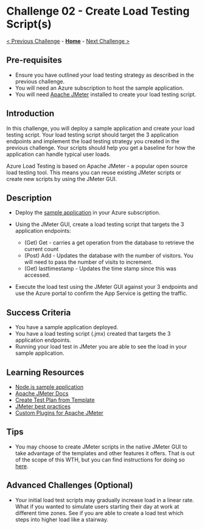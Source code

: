 # Challenge 02 - Create Load Testing Script(s)

[< Previous Challenge](./Challenge-01.md) - **[Home](../README.md)** - [Next Challenge >](./Challenge-03.md)

## Pre-requisites

- Ensure you have outlined your load testing strategy as described in the previous challenge.
- You will need an Azure subscription to host the sample application.
- You will need [Apache JMeter](https://jmeter.apache.org/usermanual/get-started.html) installed to create your load testing script.

## Introduction

In this challenge, you will deploy a sample application and create your load testing script. Your load testing script should target the 3 application endpoints and implement the load testing strategy you created in the previous challenge. Your scripts should help you get a baseline for how the application can handle typical user loads.

Azure Load Testing is based on Apache JMeter - a popular open source load testing tool. This means you can reuse existing JMeter scripts or create new scripts by using the JMeter GUI.

## Description

- Deploy the [sample application](https://github.com/Whowong/nodejs-appsvc-loadtest) in your Azure subscription.
- Using the JMeter GUI, create a load testing script that targets the 3 application endpoints:

    - (Get) Get - carries a get operation from the database to retrieve the current count
    - (Post) Add - Updates the database with the number of visitors.  You will need to pass the number of visits to increment.
    - (Get) lasttimestamp - Updates the time stamp since this was accessed.
- Execute the load test using the JMeter GUI against your 3 endpoints and use the Azure portal to confirm the App Service is getting the traffic.

## Success Criteria

- You have a sample application deployed.
- You have a load testing script (.jmx) created that targets the 3 application endpoints.
- Running your load test in JMeter you are able to see the load in your sample application.

## Learning Resources

- [Node.js sample application](https://github.com/Whowong/nodejs-appsvc-loadtest)
- [Apache JMeter Docs](https://jmeter.apache.org/index.html)
- [Create Test Plan from Template](https://jmeter.apache.org/usermanual/get-started.html#template)
- [JMeter best practices](https://jmeter.apache.org/usermanual/best-practices.html)
- [Custom Plugins for Apache JMeter](https://jmeter-plugins.org/)

## Tips
- You may choose to create JMeter scripts in the native JMeter GUI to take advantage of the templates and other features it offers. That is out of the scope of this WTH, but you can find instructions for doing so [here](https://jmeter.apache.org/usermanual/get-started.html#install).

## Advanced Challenges (Optional)
- Your initial load test scripts may gradually increase load in a linear rate.  What if you wanted to simulate users starting their day at work at different time zones.  See if you are able to create a load test which steps into higher load like a stairway.